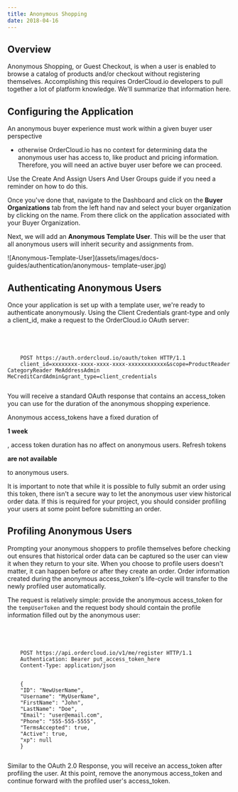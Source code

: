 ```yaml
---
title: Anonymous Shopping
date: 2018-04-16
---
```







## Overview





Anonymous Shopping, or Guest Checkout, is when a user is enabled to browse a
catalog of products and/or checkout without registering themselves.
Accomplishing this requires OrderCloud.io developers to pull together a lot of
platform knowledge. We'll summarize that information here.









## Configuring the Application





An anonymous buyer experience must work within a given buyer user perspective
- otherwise OrderCloud.io has no context for determining data the anonymous
user has access to, like product and pricing information. Therefore, you will
need an active buyer user before we can proceed.





Use the Create And Assign Users And User Groups guide if you need a reminder
on how to do this.





Once you've done that, navigate to the Dashboard and click on the **Buyer
Organizations** tab from the left hand nav and select your buyer organization
by clicking on the name. From there click on the application associated with
your Buyer Organization.





Next, we will add an **Anonymous Template User**. This will be the user that
all anonymous users will inherit security and assignments from.





![Anonymous-Template-User](assets/images/docs-guides/authentication/anonymous-
template-user.jpg)









## Authenticating Anonymous Users





Once your application is set up with a template user, we're ready to
authenticate anonymously. Using the Client Credentials grant-type and only a
client_id, make a request to the OrderCloud.io OAuth server:



```


    
    
    POST https://auth.ordercloud.io/oauth/token HTTP/1.1
    client_id=xxxxxxxx-xxxx-xxxx-xxxx-xxxxxxxxxxxx&scope=ProductReader CategoryReader MeAddressAdmin MeCreditCardAdmin&grant_type=client_credentials
    

```





You will receive a standard OAuth response that contains an access_token you
can use for the duration of the anonymous shopping experience.



Anonymous access_tokens have a fixed duration of

 **1 week**

, access token duration has no affect on anonymous users. Refresh tokens

 **are not available**

to anonymous users.





It is important to note that while it is possible to fully submit an order
using this token, there isn't a secure way to let the anonymous user view
historical order data. If this is required for your project, you should
consider profiling your users at some point before submitting an order.









## Profiling Anonymous Users





Prompting your anonymous shoppers to profile themselves before checking out
ensures that historical order data can be captured so the user can view it
when they return to your site. When you choose to profile users doesn't
matter, it can happen before or after they create an order. Order information
created during the anonymous access_token's life-cycle will transfer to the
newly profiled user automatically.





The request is relatively simple: provide the anonymous access_token for the
`tempUserToken` and the request body should contain the profile information
filled out by the anonymous user:



```


    
    
    POST https://api.ordercloud.io/v1/me/register HTTP/1.1
    Authentication: Bearer put_access_token_here
    Content-Type: application/json
    
    
    {
    "ID": "NewUserName",
    "Username": "MyUserName",
    "FirstName": "John",
    "LastName": "Doe",
    "Email": "user@email.com",
    "Phone": "555-555-5555",
    "TermsAccepted": true,
    "Active": true,
    "xp": null
    }
    

```





Similar to the OAuth 2.0 Response, you will receive an access_token after
profiling the user. At this point, remove the anonymous access_token and
continue forward with the profiled user's access_token.





